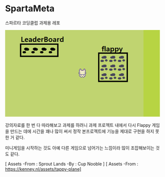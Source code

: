 # SpartaMeta
 
스파르타 코딩클럽 과제용 레포

![image](./ReadMeImage/description.png)

강의자료를 한 번 다 따라해보고 과제를 하려니
과제 프로젝트 내에서 다시 Flappy 게임을 만드는 데에 
시간을 꽤나 많이 써서 정작 본프로젝트에 기능을 제대로
구현을 하지 못 한 거 같다. 

미니게임을 시작하는 것도 아예 다른 게임으로 넘어가는 느낌이라 
많이 조잡해보이는 것도 같다.

[ Assets -From : Sprout Lands -By : Cup Nooble ]
[ Assets -From : https://kenney.nl/assets/tappy-plane]
